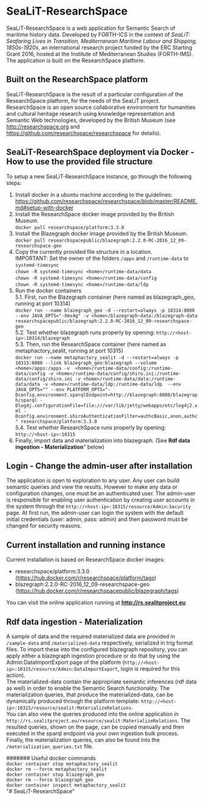 # SeaLiT-ResearchSpace

SeaLiT-ResearchSpace is a web application for Semantic Search of maritime history data. Developed by FORTH-ICS in the context of _SeaLiT: Seafaring Lives in Transition, Mediterranean Maritime Labour and Shipping, 1850s-1920s_, an international research project funded by the ERC Starting Grant 2016, hosted at the Institute of Mediterranean Studies (FORTH-IMS). The application is built on the ResearchSpace platform.

## Built on the ResearchSpace platform

SeaLiT-ResearchSpace is the result of a particular configuration of the ResearchSpace platform, for the needs of the SeaLiT project. ResearchSpace is an open source collaborative environment for humanities and cultural heritage research using knowledge representation and Semantic Web technologies, developed by the British Museum (see http://researchspace.org and https://github.com/researchspace/researchspace for details).

## SeaLiT-ResearchSpace deployment via Docker - How to use the provided file structure

To setup a new SeaLiT-ResearchSpace instance, go through the following steps:  
1. Install docker in a ubuntu machine according to the guidelines: https://github.com/researchspace/researchspace/blob/master/README.md#setup-with-docker
2. Install the ResearchSpace docker image provided by the British Museum.  
`docker pull researchspace/platform:3.3.0`  
3. Install the Blazegraph docker image provided by the British Museum.  
`docker pull researchspacepublic/blazegraph:2.2.0-RC-2016_12_09-researchspace-geo`  
4. Copy the currently provided file structure in a <home> location.  
IMPORTANT: Set the owner of the folders `/apps` and `/runtime-data` to `systemd-timesync`  
`chown -R systemd-timesync <home>/runtime-data/data`  
`chown -R systemd-timesync <home>/runtime-data/config`  
`chown -R systemd-timesync <home>/runtime-data/ldp`  
5. Run the docker containers  
5.1. First, run the Blazegraph container (here named as blazegraph_geo, running at port 10314)  
`docker run --name blazegraph_geo -d --restart=always -p 10314:8080 --env JAVA_OPTS="-Xmx4g" -v <home>/blazegraph-data:/blazegraph-data researchspacepublic/blazegraph:2.2.0-RC-2016_12_09-researchspace-geo`  
5.2. Test whether blazegraph runs properly by opening: `http://<host-ip>:10314/blazegraph`  
5.3. Then, run the ResearchSpace container (here named as metaphactory_sealit, running at port 10315)  
`docker run --name metaphactory_sealit -d --restart=always -p 10315:8080 --link blazegraph_geo:blazegraph --volume <home>/apps:/apps -v  <home>/runtime-data/config:/runtime-data/config -v <home>/runtime-data/config/shiro.ini:/runtime-data/config/shiro.ini -v <home>/runtime-data/data:/runtime-data/data -v <home>/runtime-data/ldp:/runtime-data/ldp  --env JAVA_OPTS="" --env PLATFORM_OPTS="-Dconfig.environment.sparqlEndpoint=http://blazegraph:8080/blazegraph/sparql -Dlog4j.configurationFile=file:///var/lib/jetty/webapps/etc/log4j2.xml -Dconfig.environment.shiroAuthenticationFilter=authcBasic,anon,authc" researchspace/platform:3.3.0`  
5.4. Test whether ResearchSpace runs properly by opening: `http://<host-ip>:10315`  
6. Finally, import data and materialization into blazegraph. (See **Rdf data ingestion - Materialization**" below) 

## Login - Change the admin-user after installation  
The application is open to exploration to any user. Any user can build semantic queries and view the results. However to make any data or configuration changes, one must be an authenticated user. The admin-user is responsible for enabling user authentication by creating user accounts in the system through the `http://<host-ip>:10315/resource/Admin:Security` page. At first run, the admin-user can login the system with the default initial credentials (user: admin, pass: admin) and then password must be changed for security reasons.  

## Current installation and running instance  

Current installation is based on ResearchSpace docker images:
- researchspace/platform:3.3.0 (https://hub.docker.com/r/researchspace/platform/tags)
- blazegraph:2.2.0-RC-2016_12_09-researchspace-geo (https://hub.docker.com/r/researchspacepublic/blazegraph/tags)

You can visit the online application running at **http://rs.sealitproject.eu**

## Rdf data ingestion - Materialization  

A sample of data and the required materialized data are provided in `/sample-data` and `/materialized-data` respectively, serialized in trig format files. To import these into the configured blazegraph repository, you can apply either a blazegraph ingestion procedure or do that by using the Admin:DataImportExport page of the platform (`http://<host-ip>:10315/resource/Admin:DataImportExport`, login is required for this action).  
The materialized-data contain the appropriate semantic inferences (rdf data as well) in order to enable the Semantic Search functionality.
The materialization queries, that produce the materialized-data, can be dynamically produced through the platform template:
`http://<host-ip>:10315/resource/sealit:MaterializeRelations`.  
You can also view the queries produced into the online application in `http://rs.sealitproject.eu/resource/sealit:MaterializeRelations`. The resulted queries, shown on the page, can be copied manually and then executed in the sparql endpoint via your own ingestion bulk process.  
Finally, the materialization queries, can also be found into the `/materialization_queries.txt` file.



####### Useful docker commands  
`docker container stop metaphactory_sealit`  
`docker rm --force metaphactory_sealit`  
`docker container stop blazegraph_geo`  
`docker rm --force blazegraph_geo`  
`docker container inspect metaphactory_sealit`  
"# SeaLiT-ResearchSpace" 
